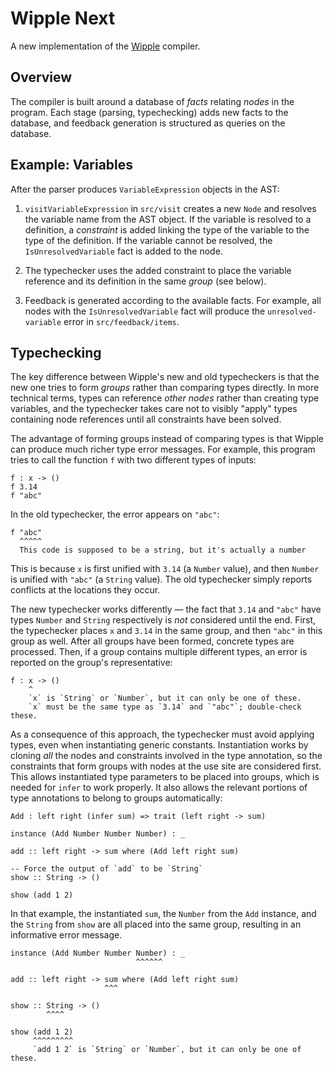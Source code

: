 # Wipple Next

A new implementation of the [Wipple](https://github.com/wipplelang/wipple) compiler.

## Overview

The compiler is built around a database of _facts_ relating _nodes_ in the program. Each stage (parsing, typechecking) adds new facts to the database, and feedback generation is structured as queries on the database.

## Example: Variables

After the parser produces `VariableExpression` objects in the AST:

1.  `visitVariableExpression` in `src/visit` creates a new `Node` and resolves the variable name from the AST object. If the variable is resolved to a definition, a _constraint_ is added linking the type of the variable to the type of the definition. If the variable cannot be resolved, the `IsUnresolvedVariable` fact is added to the node.

2.  The typechecker uses the added constraint to place the variable reference and its definition in the same _group_ (see below).

3.  Feedback is generated according to the available facts. For example, all nodes with the `IsUnresolvedVariable` fact will produce the `unresolved-variable` error in `src/feedback/items`.

## Typechecking

The key difference between Wipple's new and old typecheckers is that the new one tries to form _groups_ rather than comparing types directly. In more technical terms, types can reference _other nodes_ rather than creating type variables, and the typechecker takes care not to visibly "apply" types containing node references until all constraints have been solved.

The advantage of forming groups instead of comparing types is that Wipple can produce much richer type error messages. For example, this program tries to call the function `f` with two different types of inputs:

```wipple
f : x -> ()
f 3.14
f "abc"
```

In the old typechecker, the error appears on `"abc"`:

```
f "abc"
  ^^^^^
  This code is supposed to be a string, but it's actually a number
```

This is because `x` is first unified with `3.14` (a `Number` value), and then `Number` is unified with `"abc"` (a `String` value). The old typechecker simply reports conflicts at the locations they occur.

The new typechecker works differently — the fact that `3.14` and `"abc"` have types `Number` and `String` respectively is _not_ considered until the end. First, the typechecker places `x` and `3.14` in the same group, and then `"abc"` in this group as well. After all groups have been formed, concrete types are processed. Then, if a group contains multiple different types, an error is reported on the group's representative:

```
f : x -> ()
    ^
    `x` is `String` or `Number`, but it can only be one of these.
    `x` must be the same type as `3.14` and `"abc"`; double-check these.
```

As a consequence of this approach, the typechecker must avoid applying types, even when instantiating generic constants. Instantiation works by cloning _all_ the nodes and constraints involved in the type annotation, so the constraints that form groups with nodes at the use site are considered first. This allows instantiated type parameters to be placed into groups, which is needed for `infer` to work properly. It also allows the relevant portions of type annotations to belong to groups automatically:

```
Add : left right (infer sum) => trait (left right -> sum)

instance (Add Number Number Number) : _

add :: left right -> sum where (Add left right sum)

-- Force the output of `add` to be `String`
show :: String -> ()

show (add 1 2)
```

In that example, the instantiated `sum`, the `Number` from the `Add` instance, and the `String` from `show` are all placed into the same group, resulting in an informative error message.

```
instance (Add Number Number Number) : _
                            ^^^^^^

add :: left right -> sum where (Add left right sum)
                     ^^^

show :: String -> ()
        ^^^^

show (add 1 2)
     ^^^^^^^^^
     `add 1 2` is `String` or `Number`, but it can only be one of these.
```
